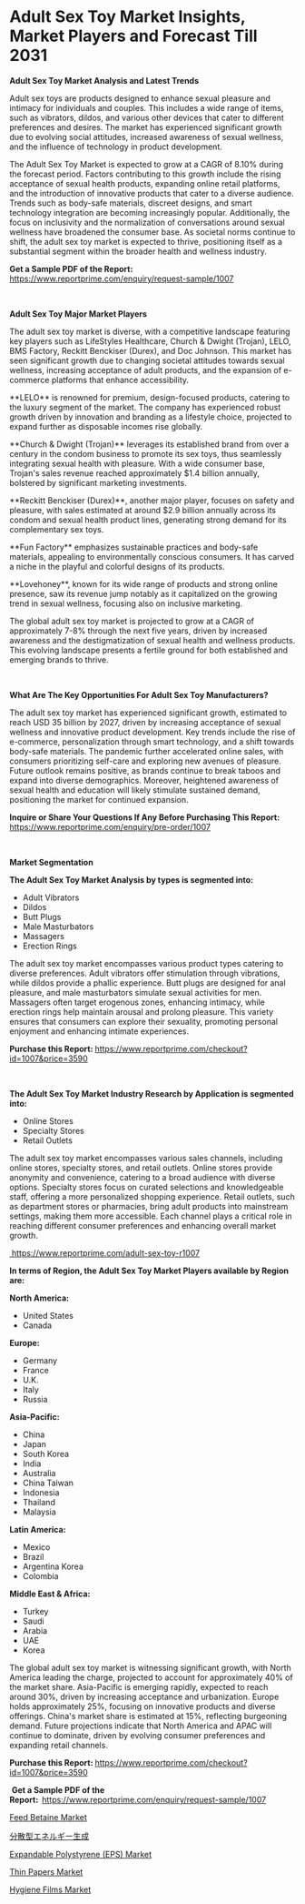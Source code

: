 <p><h1>Adult Sex Toy Market Insights, Market Players and Forecast Till 2031</h1></p><p><strong>Adult Sex Toy Market Analysis and Latest Trends</strong></p>
<p><p>Adult sex toys are products designed to enhance sexual pleasure and intimacy for individuals and couples. This includes a wide range of items, such as vibrators, dildos, and various other devices that cater to different preferences and desires. The market has experienced significant growth due to evolving social attitudes, increased awareness of sexual wellness, and the influence of technology in product development. </p><p>The Adult Sex Toy Market is expected to grow at a CAGR of 8.10% during the forecast period. Factors contributing to this growth include the rising acceptance of sexual health products, expanding online retail platforms, and the introduction of innovative products that cater to a diverse audience. Trends such as body-safe materials, discreet designs, and smart technology integration are becoming increasingly popular. Additionally, the focus on inclusivity and the normalization of conversations around sexual wellness have broadened the consumer base. As societal norms continue to shift, the adult sex toy market is expected to thrive, positioning itself as a substantial segment within the broader health and wellness industry.</p></p>
<p><strong>Get a Sample PDF of the Report:&nbsp;</strong> <a href="https://www.reportprime.com/enquiry/request-sample/1007">https://www.reportprime.com/enquiry/request-sample/1007</a></p>
<p>&nbsp;</p>
<p><strong>Adult Sex Toy Major Market Players</strong></p>
<p><p>The adult sex toy market is diverse, with a competitive landscape featuring key players such as LifeStyles Healthcare, Church & Dwight (Trojan), LELO, BMS Factory, Reckitt Benckiser (Durex), and Doc Johnson. This market has seen significant growth due to changing societal attitudes towards sexual wellness, increasing acceptance of adult products, and the expansion of e-commerce platforms that enhance accessibility.</p><p>**LELO** is renowned for premium, design-focused products, catering to the luxury segment of the market. The company has experienced robust growth driven by innovation and branding as a lifestyle choice, projected to expand further as disposable incomes rise globally.</p><p>**Church & Dwight (Trojan)** leverages its established brand from over a century in the condom business to promote its sex toys, thus seamlessly integrating sexual health with pleasure. With a wide consumer base, Trojan's sales revenue reached approximately $1.4 billion annually, bolstered by significant marketing investments.</p><p>**Reckitt Benckiser (Durex)**, another major player, focuses on safety and pleasure, with sales estimated at around $2.9 billion annually across its condom and sexual health product lines, generating strong demand for its complementary sex toys.</p><p>**Fun Factory** emphasizes sustainable practices and body-safe materials, appealing to environmentally conscious consumers. It has carved a niche in the playful and colorful designs of its products.</p><p>**Lovehoney**, known for its wide range of products and strong online presence, saw its revenue jump notably as it capitalized on the growing trend in sexual wellness, focusing also on inclusive marketing.</p><p>The global adult sex toy market is projected to grow at a CAGR of approximately 7-8% through the next five years, driven by increased awareness and the destigmatization of sexual health and wellness products. This evolving landscape presents a fertile ground for both established and emerging brands to thrive.</p></p>
<p>&nbsp;</p>
<p><strong>What Are The Key Opportunities For Adult Sex Toy Manufacturers?</strong></p>
<p><p>The adult sex toy market has experienced significant growth, estimated to reach USD 35 billion by 2027, driven by increasing acceptance of sexual wellness and innovative product development. Key trends include the rise of e-commerce, personalization through smart technology, and a shift towards body-safe materials. The pandemic further accelerated online sales, with consumers prioritizing self-care and exploring new avenues of pleasure. Future outlook remains positive, as brands continue to break taboos and expand into diverse demographics. Moreover, heightened awareness of sexual health and education will likely stimulate sustained demand, positioning the market for continued expansion.</p></p>
<p><strong>Inquire or Share Your Questions If Any Before Purchasing This Report:</strong> <a href="https://www.reportprime.com/enquiry/pre-order/1007">https://www.reportprime.com/enquiry/pre-order/1007</a></p>
<p>&nbsp;</p>
<p><strong>Market Segmentation</strong></p>
<p><strong>The Adult Sex Toy Market Analysis by types is segmented into:</strong></p>
<p><ul><li>Adult Vibrators</li><li>Dildos</li><li>Butt Plugs</li><li>Male Masturbators</li><li>Massagers</li><li>Erection Rings</li></ul></p>
<p><p>The adult sex toy market encompasses various product types catering to diverse preferences. Adult vibrators offer stimulation through vibrations, while dildos provide a phallic experience. Butt plugs are designed for anal pleasure, and male masturbators simulate sexual activities for men. Massagers often target erogenous zones, enhancing intimacy, while erection rings help maintain arousal and prolong pleasure. This variety ensures that consumers can explore their sexuality, promoting personal enjoyment and enhancing intimate experiences.</p></p>
<p><strong>Purchase this Report:&nbsp;</strong><a href="https://www.reportprime.com/checkout?id=1007&price=3590">https://www.reportprime.com/checkout?id=1007&price=3590</a></p>
<p>&nbsp;</p>
<p><strong>The Adult Sex Toy Market Industry Research by Application is segmented into:</strong></p>
<p><ul><li>Online Stores</li><li>Specialty Stores</li><li>Retail Outlets</li></ul></p>
<p><p>The adult sex toy market encompasses various sales channels, including online stores, specialty stores, and retail outlets. Online stores provide anonymity and convenience, catering to a broad audience with diverse options. Specialty stores focus on curated selections and knowledgeable staff, offering a more personalized shopping experience. Retail outlets, such as department stores or pharmacies, bring adult products into mainstream settings, making them more accessible. Each channel plays a critical role in reaching different consumer preferences and enhancing overall market growth.</p></p>
<p><a href="https://www.reportprime.com/adult-sex-toy-r1007">&nbsp;https://www.reportprime.com/adult-sex-toy-r1007</a></p>
<p><strong>In terms of Region, the Adult Sex Toy Market Players available by Region are:</strong></p>
<p>
    <p> <strong> North America: </strong>
        <ul>
            <li>United States</li>
            <li>Canada</li>
        </ul>
        </p> 
    <p> <strong> Europe: </strong>
        <ul>
            <li>Germany</li>
            <li>France</li>
            <li>U.K.</li>
            <li>Italy</li>
            <li>Russia</li>
        </ul>
        </p> 
    <p> <strong> Asia-Pacific: </strong>
        <ul>
            <li>China</li>
            <li>Japan</li>
            <li>South Korea</li>
            <li>India</li>
            <li>Australia</li>
            <li>China Taiwan</li>
            <li>Indonesia</li>
            <li>Thailand</li>
            <li>Malaysia</li>
        </ul>
        </p> 
    <p> <strong> Latin America: </strong>
        <ul>
            <li>Mexico</li>
            <li>Brazil</li>
            <li>Argentina Korea</li>
            <li>Colombia</li>
        </ul>
        </p> 
    <p> <strong> Middle East & Africa: </strong>
        <ul>
            <li>Turkey</li>
            <li>Saudi</li>
            <li>Arabia</li>
            <li>UAE</li>
            <li>Korea</li>
        </ul>
    </p>
    </p>
<p><p>The global adult sex toy market is witnessing significant growth, with North America leading the charge, projected to account for approximately 40% of the market share. Asia-Pacific is emerging rapidly, expected to reach around 30%, driven by increasing acceptance and urbanization. Europe holds approximately 25%, focusing on innovative products and diverse offerings. China's market share is estimated at 15%, reflecting burgeoning demand. Future projections indicate that North America and APAC will continue to dominate, driven by evolving consumer preferences and expanding retail channels.</p></p>
<p><strong>Purchase this Report: </strong><a href="https://www.reportprime.com/checkout?id=1007&price=3590">https://www.reportprime.com/checkout?id=1007&price=3590</a></p>
<p>&nbsp;<strong>Get a Sample PDF of the Report:&nbsp;&nbsp;</strong><a href="https://www.reportprime.com/enquiry/request-sample/1007">https://www.reportprime.com/enquiry/request-sample/1007</a></p>
<p><strong></strong></p>
<p><p><a href="https://issuu.com/reportprime-2/docs/feed-betaine-market-size-2030.pptx_cffa698e34ecae">Feed Betaine Market</a></p><p><a href="https://medium.com/@tealricheld61/%E5%88%86%E6%95%A3%E5%9E%8B%E3%82%A8%E3%83%8D%E3%83%AB%E3%82%AE%E3%83%BC%E7%99%BA%E9%9B%BB%E5%B8%82%E5%A0%B4%E3%81%AE%E6%A6%82%E8%A6%81-2024%E5%B9%B4%E3%81%8B%E3%82%892031%E5%B9%B4%E3%81%BE%E3%81%A7%E3%81%AE%E4%B8%96%E7%95%8C%E5%B8%82%E5%A0%B4%E3%81%AE%E5%8B%95%E5%90%91%E3%81%A8%E4%BB%8A%E5%BE%8C%E3%81%AE%E5%B1%95%E6%9C%9B-815937275cb9">分散型エネルギー生成</a></p><p><a href="https://issuu.com/reportprime-2/docs/expandable-polystyrene-eps-market-s_00a02d82c1ec01">Expandable Polystyrene (EPS) Market</a></p><p><a href="https://www.linkedin.com/pulse/global-thin-papers-market-trends-analysis-future-growth-prospects-xp3jf?trackingId=%2Bi6GSq1CTn2ylDAUhGBwsA%3D%3D">Thin Papers Market</a></p><p><a href="https://www.linkedin.com/pulse/why-should-you-invest-hygiene-films-market-trends-leading-lzoff?trackingId=SA588OKdRvyRqJmG98y0zw%3D%3D">Hygiene Films Market</a></p></p>